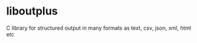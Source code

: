 liboutplus
==========

C library for structured output in many formats as text, csv, json, xml, html etc

